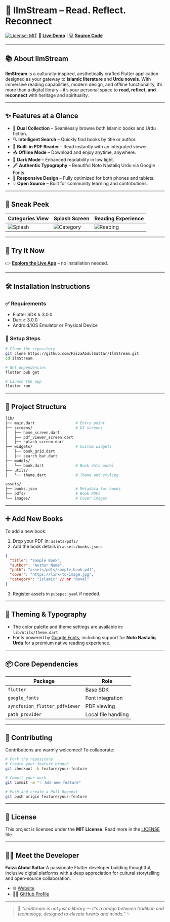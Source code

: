 
# 🌙 **IlmStream** – Read. Reflect. Reconnect

[![License: MIT](https://img.shields.io/badge/License-MIT-green.svg)](LICENSE)
📱 [**Live Demo**](https://ilmi-library.vercel.app/) | 💻 [**Source Code**](https://github.com/FaizaAbdulSattar/IlmStream)

---

## 📚 About IlmStream

**IlmStream** is a culturally-inspired, aesthetically crafted Flutter application designed as your gateway to **Islamic literature** and **Urdu novels**. With immersive reading capabilities, modern design, and offline functionality, it’s more than a digital library—it’s your personal space to **read, reflect, and reconnect** with heritage and spirituality.

---

## ✨ Features at a Glance

* 📂 **Dual Collection** – Seamlessly browse both Islamic books and Urdu fiction.
* 🔍 **Intelligent Search** – Quickly find books by title or author.
* 📖 **Built-in PDF Reader** – Read instantly with an integrated viewer.
* 📥 **Offline Mode** – Download and enjoy anytime, anywhere.
* 🌙 **Dark Mode** – Enhanced readability in low light.
* 🖋️ **Authentic Typography** – Beautiful Noto Nastaliq Urdu via Google Fonts.
* 📱 **Responsive Design** – Fully optimized for both phones and tablets.
* 💡 **Open Source** – Built for community learning and contributions.

---

## 📸 Sneak Peek

| Categories View                                                                             | Splash Screen                                                                               | Reading Experience                                                                          |
| ------------------------------------------------------------------------------------------ | -------------------------------------------------------------------------------------------- | ------------------------------------------------------------------------------------------- |
| ![Splash](https://github.com/user-attachments/assets/11b93cff-d9e1-43f9-8a0a-0bc000fcadfb) | ![Category](https://github.com/user-attachments/assets/98bb7920-179d-46f6-aeb6-a78f5a98540c) | ![Reading](https://github.com/user-attachments/assets/ec5d2a51-1f8f-4968-bea9-413f22132ba0) |

---

## 🚀 Try It Now

👉 [**Explore the Live App**](https://ilmi-library.vercel.app/) – no installation needed.

---

## 🛠 Installation Instructions

### ✅ Requirements

* Flutter SDK ≥ 3.0.0
* Dart ≥ 3.0.0
* Android/iOS Emulator or Physical Device

### 🔧 Setup Steps

```bash
# Clone the repository
git clone https://github.com/FaizaAbdulSattar/IlmStream.git
cd IlmStream

# Get dependencies
flutter pub get

# Launch the app
flutter run
```

---

## 📁 Project Structure

```bash
lib/
├── main.dart                  # Entry point
├── screens/                   # UI screens
│   ├── home_screen.dart
│   ├── pdf_viewer_screen.dart
│   ├── splash_screen.dart
├── widgets/                   # Custom widgets
│   ├── book_grid.dart
│   ├── search_bar.dart
├── models/
│   └── book.dart              # Book data model
├── utils/
│   └── theme.dart             # Theme and styling

assets/
├── books.json                 # Metadata for books
├── pdfs/                      # Book PDFs
└── images/                    # Cover images
```

---

## ➕ Add New Books

To add a new book:

1. Drop your PDF in: `assets/pdfs/`
2. Add the book details in `assets/books.json`:

```json
{
  "title": "Sample Book",
  "author": "Author Name",
  "path": "assets/pdfs/sample_book.pdf",
  "cover": "https://link-to-image.jpg",
  "category": "Islamic" // or "Novel"
}
```

3. Register assets in `pubspec.yaml` if needed.

---

## 🎨 Theming & Typography

* The color palette and theme settings are available in:
  `lib/utils/theme.dart`
* Fonts powered by [Google Fonts](https://fonts.google.com/), including support for **Noto Nastaliq Urdu** for a premium native reading experience.

---

## 📦 Core Dependencies

| Package                        | Role                |
| ------------------------------ | ------------------- |
| `flutter`                      | Base SDK            |
| `google_fonts`                 | Font integration    |
| `syncfusion_flutter_pdfviewer` | PDF viewing         |
| `path_provider`                | Local file handling |

---

## 🤝 Contributing

Contributions are warmly welcomed! To collaborate:

```bash
# Fork the repository
# Create your feature branch
git checkout -b feature/your-feature

# Commit your work
git commit -m "✨ Add new feature"

# Push and create a Pull Request
git push origin feature/your-feature
```

---

## 📄 License

This project is licensed under the **MIT License**.
Read more in the [LICENSE](LICENSE) file.

---

## 👩‍💻 Meet the Developer

**Faiza Abdul Sattar**
A passionate Flutter developer building thoughtful, inclusive digital platforms with a deep appreciation for cultural storytelling and open-source collaboration.

* 🌐 [Website](https://ilmi-library.vercel.app/)
* 🧑‍💻 [GitHub Profile](https://github.com/FaizaAbdulSattar)

---

> 📖 *“IlmStream is not just a library — it’s a bridge between tradition and technology, designed to elevate hearts and minds.”* ✨
